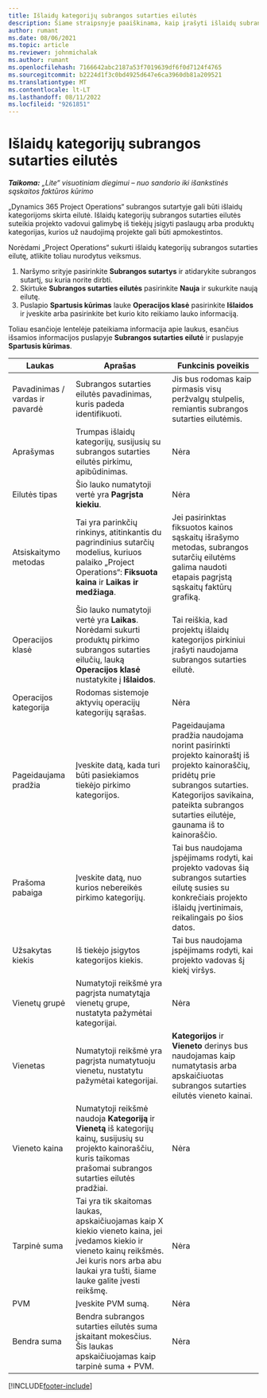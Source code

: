 ```yaml
---
title: Išlaidų kategorijų subrangos sutarties eilutės
description: Šiame straipsnyje paaiškinama, kaip įrašyti išlaidų subrangos eilutes ir naudoti laukus laiko pirkimui iš tiekėjų įrašyti.
author: rumant
ms.date: 08/06/2021
ms.topic: article
ms.reviewer: johnmichalak
ms.author: rumant
ms.openlocfilehash: 7166642abc2187a53f7019639df6f0d7124f4765
ms.sourcegitcommit: b2224d1f3c0bd4925d647e6ca3960db81a209521
ms.translationtype: MT
ms.contentlocale: lt-LT
ms.lasthandoff: 08/11/2022
ms.locfileid: "9261851"
---
```

#  <a name="subcontract-lines-for-expense-categories"></a>Išlaidų kategorijų subrangos sutarties eilutės

_**Taikoma:** „Lite“ visuotiniam diegimui – nuo sandorio iki išankstinės sąskaitos faktūros kūrimo_

„Dynamics 365 Project Operations“ subrangos sutartyje gali būti išlaidų kategorijoms skirta eilutė. Išlaidų kategorijų subrangos sutarties eilutės suteikia projekto vadovui galimybę iš tiekėjų įsigyti paslaugų arba produktų kategorijas, kurios už naudojimą projekte gali būti apmokestintos.

Norėdami „Project Operations“ sukurti išlaidų kategorijų subrangos sutarties eilutę, atlikite toliau nurodytus veiksmus.

1. Naršymo srityje pasirinkite **Subrangos sutartys** ir atidarykite subrangos sutartį, su kuria norite dirbti.
2. Skirtuke **Subrangos sutarties eilutės** pasirinkite **Nauja** ir sukurkite naują eilutę.
3. Puslapio **Spartusis kūrimas** lauke **Operacijos klasė** pasirinkite **Išlaidos** ir įveskite arba pasirinkite bet kurio kito reikiamo lauko informaciją.

Toliau esančioje lentelėje pateikiama informacija apie laukus, esančius išsamios informacijos puslapyje **Subrangos sutarties eilutė** ir puslapyje **Spartusis kūrimas**.

| **Laukas** | **Aprašas** | **Funkcinis poveikis** |
| --- | --- | --- |
| Pavadinimas / vardas ir pavardė | Subrangos sutarties eilutės pavadinimas, kuris padeda identifikuoti. | Jis bus rodomas kaip pirmasis visų peržvalgų stulpelis, remiantis subrangos sutarties eilutėmis. |
| Aprašymas | Trumpas išlaidų kategorijų, susijusių su subrangos sutarties eilutės pirkimu, apibūdinimas. | Nėra |
|Eilutės tipas | Šio lauko numatytoji vertė yra **Pagrįsta kiekiu**. |Nėra |
| Atsiskaitymo metodas | Tai yra parinkčių rinkinys, atitinkantis du pagrindinius sutarčių modelius, kuriuos palaiko „Project Operations“: **Fiksuota kaina** ir **Laikas ir medžiaga**. | Jei pasirinktas fiksuotos kainos sąskaitų išrašymo metodas, subrangos sutarčių eilutėms galima naudoti etapais pagrįstą sąskaitų faktūrų grafiką. |
| Operacijos klasė | Šio lauko numatytoji vertė yra **Laikas**. Norėdami sukurti produktų pirkimo subrangos sutarties eilučių, lauką **Operacijos klasė** nustatykite į **Išlaidos**.  | Tai reiškia, kad projektų išlaidų kategorijos pirkiniui įrašyti naudojama subrangos sutarties eilutė. |
| Operacijos kategorija | Rodomas sistemoje aktyvių operacijų kategorijų sąrašas. |Nėra |
| Pageidaujama pradžia | Įveskite datą, kada turi būti pasiekiamos tiekėjo pirkimo kategorijos. | Pageidaujama pradžia naudojama norint pasirinkti projekto kainoraštį iš projekto kainoraščių, pridėtų prie subrangos sutarties. Kategorijos savikaina, pateikta subrangos sutarties eilutėje, gaunama iš to kainoraščio. |
| Prašoma pabaiga | Įveskite datą, nuo kurios nebereikės pirkimo kategorijų. | Tai bus naudojama įspėjimams rodyti, kai projekto vadovas šią subrangos sutarties eilutę susies su konkrečiais projekto išlaidų įvertinimais, reikalingais po šios datos. |
| Užsakytas kiekis | Iš tiekėjo įsigytos kategorijos kiekis. | Tai bus naudojama įspėjimams rodyti, kai projekto vadovas šį kiekį viršys.|
| Vienetų grupė | Numatytoji reikšmė yra pagrįsta numatytąja vienetų grupe, nustatyta pažymėtai kategorijai. |Nėra |
| Vienetas | Numatytoji reikšmė yra pagrįsta numatytuoju vienetu, nustatytu pažymėtai kategorijai.  | **Kategorijos** ir **Vieneto** derinys bus naudojamas kaip numatytasis arba apskaičiuotas subrangos sutarties eilutės vieneto kainai.  |
| Vieneto kaina | Numatytoji reikšmė naudoja **Kategoriją** ir **Vienetą** iš kategorijų kainų, susijusių su projekto kainoraščiu, kuris taikomas prašomai subrangos sutarties eilutės pradžiai. |Nėra |
| Tarpinė suma | Tai yra tik skaitomas laukas, apskaičiuojamas kaip X kiekio vieneto kaina, jei įvedamos kiekio ir vieneto kainų reikšmės. Jei kuris nors arba abu laukai yra tušti, šiame lauke galite įvesti reikšmę. |Nėra |
| PVM | Įveskite PVM sumą. |Nėra |
| Bendra suma | Bendra subrangos sutarties eilutės suma įskaitant mokesčius. Šis laukas apskaičiuojamas kaip tarpinė suma + PVM. |Nėra |


[!INCLUDE[footer-include](../../includes/footer-banner.md)]
